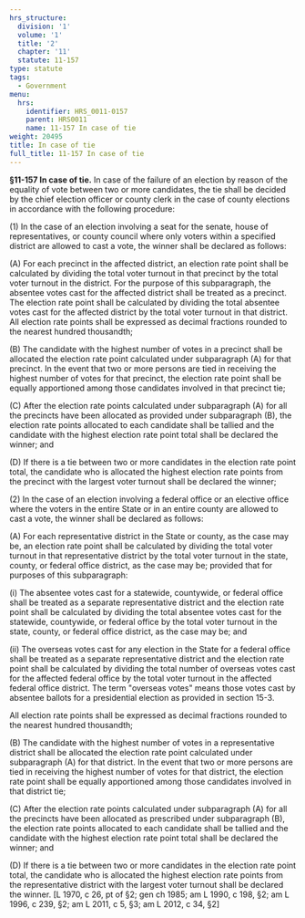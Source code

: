 ```yaml
---
hrs_structure:
  division: '1'
  volume: '1'
  title: '2'
  chapter: '11'
  statute: 11-157
type: statute
tags:
  - Government
menu:
  hrs:
    identifier: HRS_0011-0157
    parent: HRS0011
    name: 11-157 In case of tie
weight: 20495
title: In case of tie
full_title: 11-157 In case of tie
---
```

**§11-157 In case of tie.** In case of the failure of an election by reason of the equality of vote between two or more candidates, the tie shall be decided by the chief election officer or county clerk in the case of county elections in accordance with the following procedure:

(1) In the case of an election involving a seat for the senate, house of representatives, or county council where only voters within a specified district are allowed to cast a vote, the winner shall be declared as follows:

(A) For each precinct in the affected district, an election rate point shall be calculated by dividing the total voter turnout in that precinct by the total voter turnout in the district. For the purpose of this subparagraph, the absentee votes cast for the affected district shall be treated as a precinct. The election rate point shall be calculated by dividing the total absentee votes cast for the affected district by the total voter turnout in that district. All election rate points shall be expressed as decimal fractions rounded to the nearest hundred thousandth;

(B) The candidate with the highest number of votes in a precinct shall be allocated the election rate point calculated under subparagraph (A) for that precinct. In the event that two or more persons are tied in receiving the highest number of votes for that precinct, the election rate point shall be equally apportioned among those candidates involved in that precinct tie;

(C) After the election rate points calculated under subparagraph (A) for all the precincts have been allocated as provided under subparagraph (B), the election rate points allocated to each candidate shall be tallied and the candidate with the highest election rate point total shall be declared the winner; and

(D) If there is a tie between two or more candidates in the election rate point total, the candidate who is allocated the highest election rate points from the precinct with the largest voter turnout shall be declared the winner;

(2) In the case of an election involving a federal office or an elective office where the voters in the entire State or in an entire county are allowed to cast a vote, the winner shall be declared as follows:

(A) For each representative district in the State or county, as the case may be, an election rate point shall be calculated by dividing the total voter turnout in that representative district by the total voter turnout in the state, county, or federal office district, as the case may be; provided that for purposes of this subparagraph:

(i) The absentee votes cast for a statewide, countywide, or federal office shall be treated as a separate representative district and the election rate point shall be calculated by dividing the total absentee votes cast for the statewide, countywide, or federal office by the total voter turnout in the state, county, or federal office district, as the case may be; and

(ii) The overseas votes cast for any election in the State for a federal office shall be treated as a separate representative district and the election rate point shall be calculated by dividing the total number of overseas votes cast for the affected federal office by the total voter turnout in the affected federal office district. The term "overseas votes" means those votes cast by absentee ballots for a presidential election as provided in section 15-3.

All election rate points shall be expressed as decimal fractions rounded to the nearest hundred thousandth;

(B) The candidate with the highest number of votes in a representative district shall be allocated the election rate point calculated under subparagraph (A) for that district. In the event that two or more persons are tied in receiving the highest number of votes for that district, the election rate point shall be equally apportioned among those candidates involved in that district tie;

(C) After the election rate points calculated under subparagraph (A) for all the precincts have been allocated as prescribed under subparagraph (B), the election rate points allocated to each candidate shall be tallied and the candidate with the highest election rate point total shall be declared the winner; and

(D) If there is a tie between two or more candidates in the election rate point total, the candidate who is allocated the highest election rate points from the representative district with the largest voter turnout shall be declared the winner. [L 1970, c 26, pt of §2; gen ch 1985; am L 1990, c 198, §2; am L 1996, c 239, §2; am L 2011, c 5, §3; am L 2012, c 34, §2]